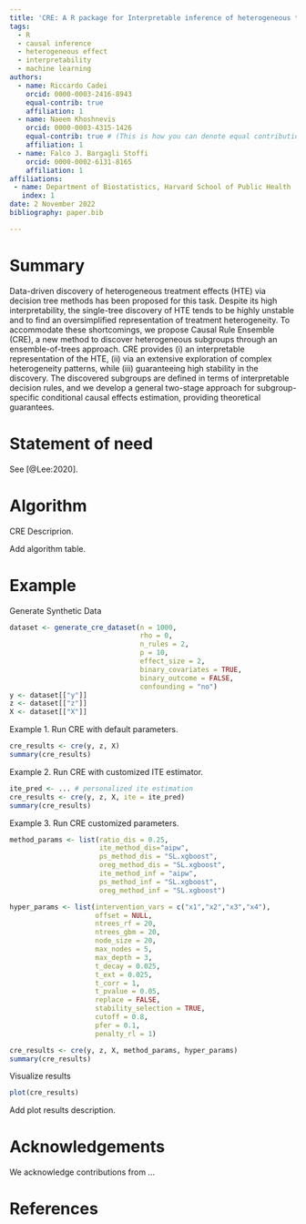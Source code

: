 ```yaml
---
title: 'CRE: A R package for Interpretable inference of heterogeneous treatment effects'
tags:
  - R
  - causal inference
  - heterogeneous effect 
  - interpretability
  - machine learning
authors:
  - name: Riccardo Cadei
    orcid: 0000-0003-2416-8943
    equal-contrib: true
    affiliation: 1
  - name: Naeem Khoshnevis
    orcid: 0000-0003-4315-1426
    equal-contrib: true # (This is how you can denote equal contributions between multiple authors)
    affiliation: 1
  - name: Falco J. Bargagli Stoffi
    orcid: 0000-0002-6131-8165
    affiliation: 1
affiliations:
 - name: Department of Biostatistics, Harvard School of Public Health
   index: 1
date: 2 November 2022
bibliography: paper.bib

---
```


# Summary

Data-driven discovery of heterogeneous treatment effects (HTE) via decision tree methods has been proposed for this task. Despite its high interpretability, the single-tree discovery of HTE tends to be highly unstable and to find an oversimplified representation of treatment heterogeneity. To accommodate these shortcomings, we propose Causal Rule Ensemble (CRE), a new method to discover heterogeneous subgroups through an ensemble-of-trees approach. CRE provides (i) an interpretable representation of the HTE, (ii) via an extensive exploration of complex heterogeneity patterns, while (iii) guaranteeing high stability in the discovery. The discovered subgroups are defined in terms of interpretable decision rules, and we develop a general two-stage approach for subgroup-specific conditional causal effects estimation, providing theoretical guarantees. 

# Statement of need

See [@Lee:2020].


# Algorithm

CRE Descriprion.

Add algorithm table.

# Example

Generate Synthetic Data
```R
dataset <- generate_cre_dataset(n = 1000, 
                                rho = 0, 
                                n_rules = 2, 
                                p = 10,
                                effect_size = 2, 
                                binary_covariates = TRUE,
                                binary_outcome = FALSE,
                                confounding = "no")
y <- dataset[["y"]]
z <- dataset[["z"]]
X <- dataset[["X"]]
```
Example 1. Run CRE with default parameters.

```R
cre_results <- cre(y, z, X)
summary(cre_results)
```

Example 2. Run CRE with customized ITE estimator.
```R
ite_pred <- ... # personalized ite estimation
cre_results <- cre(y, z, X, ite = ite_pred)
summary(cre_results)
```

Example 3. Run CRE customized parameters.
```R
method_params <- list(ratio_dis = 0.25,
                      ite_method_dis="aipw",
                      ps_method_dis = "SL.xgboost",
                      oreg_method_dis = "SL.xgboost",
                      ite_method_inf = "aipw",
                      ps_method_inf = "SL.xgboost",
                      oreg_method_inf = "SL.xgboost")

hyper_params <- list(intervention_vars = c("x1","x2","x3","x4"),
                     offset = NULL,
                     ntrees_rf = 20,
                     ntrees_gbm = 20,
                     node_size = 20,
                     max_nodes = 5,
                     max_depth = 3,
                     t_decay = 0.025,
                     t_ext = 0.025,
                     t_corr = 1,
                     t_pvalue = 0.05,
                     replace = FALSE,
                     stability_selection = TRUE,
                     cutoff = 0.8,
                     pfer = 0.1,
                     penalty_rl = 1)

cre_results <- cre(y, z, X, method_params, hyper_params)
summary(cre_results)
```

Visualize results
```R
plot(cre_results)
```

Add plot results description.

# Acknowledgements

We acknowledge contributions from ...

# References
